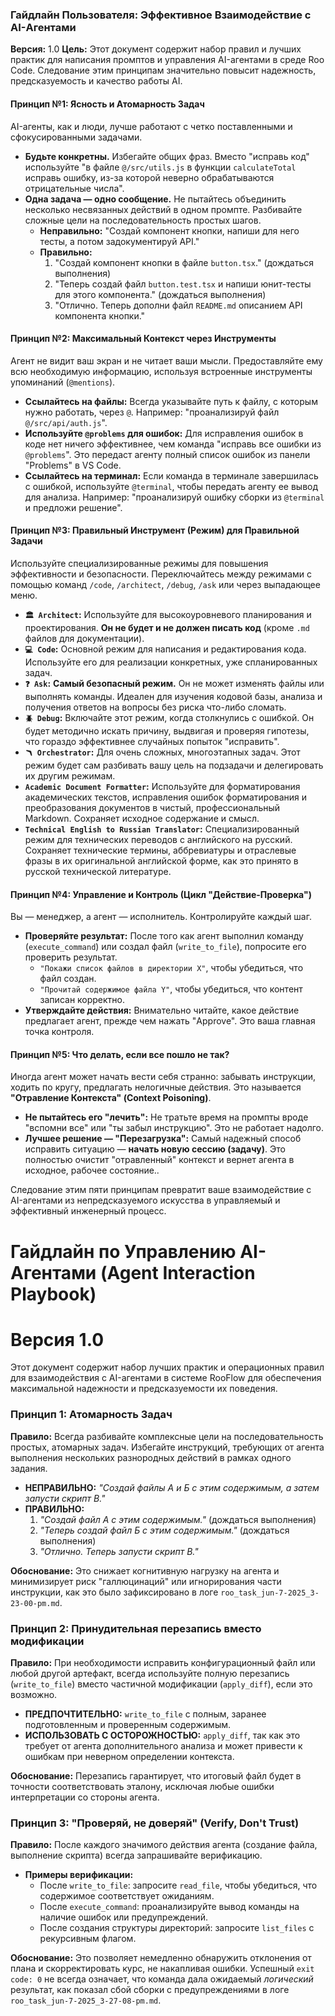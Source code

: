 ### **Гайдлайн Пользователя: Эффективное Взаимодействие с AI-Агентами**

**Версия:** 1.0
**Цель:** Этот документ содержит набор правил и лучших практик для написания промптов и управления AI-агентами в среде Roo Code. Следование этим принципам значительно повысит надежность, предсказуемость и качество работы AI.

#### **Принцип №1: Ясность и Атомарность Задач**

AI-агенты, как и люди, лучше работают с четко поставленными и сфокусированными задачами.

-   **Будьте конкретны.** Избегайте общих фраз. Вместо "исправь код" используйте "в файле `@/src/utils.js` в функции `calculateTotal` исправь ошибку, из-за которой неверно обрабатываются отрицательные числа".
-   **Одна задача — одно сообщение.** Не пытайтесь объединить несколько несвязанных действий в одном промпте. Разбивайте сложные цели на последовательность простых шагов.
    -   **Неправильно:** "Создай компонент кнопки, напиши для него тесты, а потом задокументируй API."
    -   **Правильно:**
        1.  "Создай компонент кнопки в файле `button.tsx`." (дождаться выполнения)
        2.  "Теперь создай файл `button.test.tsx` и напиши юнит-тесты для этого компонента." (дождаться выполнения)
        3.  "Отлично. Теперь дополни файл `README.md` описанием API компонента кнопки."

#### **Принцип №2: Максимальный Контекст через Инструменты**

Агент не видит ваш экран и не читает ваши мысли. Предоставляйте ему всю необходимую информацию, используя встроенные инструменты упоминаний (`@mentions`).

-   **Ссылайтесь на файлы:** Всегда указывайте путь к файлу, с которым нужно работать, через `@`. Например: "проанализируй файл `@/src/api/auth.js`".
-   **Используйте `@problems` для ошибок:** Для исправления ошибок в коде нет ничего эффективнее, чем команда "исправь все ошибки из `@problems`". Это передаст агенту полный список ошибок из панели "Problems" в VS Code.
-   **Ссылайтесь на терминал:** Если команда в терминале завершилась с ошибкой, используйте `@terminal`, чтобы передать агенту ее вывод для анализа. Например: "проанализируй ошибку сборки из `@terminal` и предложи решение".

#### **Принцип №3: Правильный Инструмент (Режим) для Правильной Задачи**

Используйте специализированные режимы для повышения эффективности и безопасности. Переключайтесь между режимами с помощью команд `/code`, `/architect`, `/debug`, `/ask` или через выпадающее меню.

-   **`🏛️ Architect`:** Используйте для высокоуровневого планирования и проектирования. **Он не будет и не должен писать код** (кроме `.md` файлов для документации).
-   **`💻 Code`:** Основной режим для написания и редактирования кода. Используйте его для реализации конкретных, уже спланированных задач.
-   **`❓ Ask`:** **Самый безопасный режим.** Он не может изменять файлы или выполнять команды. Идеален для изучения кодовой базы, анализа и получения ответов на вопросы без риска что-либо сломать.
-   **`🪲 Debug`:** Включайте этот режим, когда столкнулись с ошибкой. Он будет методично искать причину, выдвигая и проверяя гипотезы, что гораздо эффективнее случайных попыток "исправить".
-   **`🪃 Orchestrator`:** Для очень сложных, многоэтапных задач. Этот режим будет сам разбивать вашу цель на подзадачи и делегировать их другим режимам.
-   **`Academic Document Formatter`:** Используйте для форматирования академических текстов, исправления ошибок форматирования и преобразования документов в чистый, профессиональный Markdown. Сохраняет исходное содержание и смысл.
-   **`Technical English to Russian Translator`:** Специализированный режим для технических переводов с английского на русский. Сохраняет технические термины, аббревиатуры и отраслевые фразы в их оригинальной английской форме, как это принято в русской технической литературе.

#### **Принцип №4: Управление и Контроль (Цикл "Действие-Проверка")**

Вы — менеджер, а агент — исполнитель. Контролируйте каждый шаг.

-   **Проверяйте результат:** После того как агент выполнил команду (`execute_command`) или создал файл (`write_to_file`), попросите его проверить результат.
    -   `"Покажи список файлов в директории X"`, чтобы убедиться, что файл создан.
    -   `"Прочитай содержимое файла Y"`, чтобы убедиться, что контент записан корректно.
-   **Утверждайте действия:** Внимательно читайте, какое действие предлагает агент, прежде чем нажать "Approve". Это ваша главная точка контроля.

#### **Принцип №5: Что делать, если все пошло не так?**

Иногда агент может начать вести себя странно: забывать инструкции, ходить по кругу, предлагать нелогичные действия. Это называется **"Отравление Контекста" (Context Poisoning)**.

-   **Не пытайтесь его "лечить":** Не тратьте время на промпты вроде "вспомни все" или "ты забыл инструкцию". Это не работает надолго.
-   **Лучшее решение — "Перезагрузка":** Самый надежный способ исправить ситуацию — **начать новую сессию (задачу)**. Это полностью очистит "отравленный" контекст и вернет агента в исходное, рабочее состояние..

Следование этим пяти принципам превратит ваше взаимодействие с AI-агентами из непредсказуемого искусства в управляемый и эффективный инженерный процесс.


# Гайдлайн по Управлению AI-Агентами (Agent Interaction Playbook)

# Версия 1.0

Этот документ содержит набор лучших практик и операционных правил для взаимодействия с AI-агентами в системе RooFlow для обеспечения максимальной надежности и предсказуемости их поведения.

### Принцип 1: Атомарность Задач

**Правило:** Всегда разбивайте комплексные цели на последовательность простых, атомарных задач. Избегайте инструкций, требующих от агента выполнения нескольких разнородных действий в рамках одного задания.

-   **НЕПРАВИЛЬНО:** _"Создай файлы А и Б с этим содержимым, а затем запусти скрипт В."_
-   **ПРАВИЛЬНО:**
    1.  _"Создай файл А с этим содержимым."_ (дождаться выполнения)
    2.  _"Теперь создай файл Б с этим содержимым."_ (дождаться выполнения)
    3.  _"Отлично. Теперь запусти скрипт В."_

**Обоснование:** Это снижает когнитивную нагрузку на агента и минимизирует риск "галлюцинаций" или игнорирования части инструкции, как это было зафиксировано в логе `roo_task_jun-7-2025_3-23-00-pm.md`.

### Принцип 2: Принудительная перезапись вместо модификации

**Правило:** При необходимости исправить конфигурационный файл или любой другой артефакт, всегда используйте полную перезапись (`write_to_file`) вместо частичной модификации (`apply_diff`), если это возможно.

-   **ПРЕДПОЧТИТЕЛЬНО:** `write_to_file` с полным, заранее подготовленным и проверенным содержимым.
-   **ИСПОЛЬЗОВАТЬ С ОСТОРОЖНОСТЬЮ:** `apply_diff`, так как это требует от агента дополнительного анализа и может привести к ошибкам при неверном определении контекста.

**Обоснование:** Перезапись гарантирует, что итоговый файл будет в точности соответствовать эталону, исключая любые ошибки интерпретации со стороны агента.

### Принцип 3: "Проверяй, не доверяй" (Verify, Don't Trust)

**Правило:** После каждого значимого действия агента (создание файла, выполнение скрипта) всегда запрашивайте верификацию.

-   **Примеры верификации:**
    -   После `write_to_file`: запросите `read_file`, чтобы убедиться, что содержимое соответствует ожиданиям.
    -   После `execute_command`: проанализируйте вывод команды на наличие ошибок или предупреждений.
    -   После создания структуры директорий: запросите `list_files` с рекурсивным флагом.

**Обоснование:** Это позволяет немедленно обнаружить отклонения от плана и скорректировать курс, не накапливая ошибки. Успешный `exit code: 0` не всегда означает, что команда дала ожидаемый _логический_ результат, как показал сбой сборки с предупреждениями в логе `roo_task_jun-7-2025_3-27-08-pm.md`.
